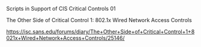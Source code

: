 Scripts in Support of CIS Critical Controls 01 

The Other Side of Critical Control 1: 802.1x Wired Network Access Controls

https://isc.sans.edu/forums/diary/The+Other+Side+of+Critical+Control+1+8021x+Wired+Network+Access+Controls/25146/
